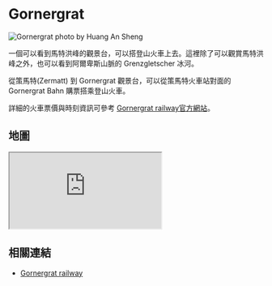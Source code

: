 # Gornergrat

![Gornergrat photo by Huang An Sheng](https://i.imgur.com/pFHiWTQ.jpg)

一個可以看到馬特洪峰的觀景台，可以搭登山火車上去。這裡除了可以觀賞馬特洪峰之外，也可以看到阿爾卑斯山脈的 Grenzgletscher 冰河。

從策馬特(Zermatt) 到 Gornergrat 觀景台，可以從策馬特火車站對面的 Gornergrat Bahn 購票搭乘登山火車。

詳細的火車票價與時刻資訊可參考 [Gornergrat railway官方網站](https://www.gornergrat.ch/en/)。

## 地圖

<iframe src="https://www.google.com/maps/embed?pb=!1m18!1m12!1m3!1d11089.55038833633!2d7.774380365054062!3d45.98348984766617!2m3!1f0!2f0!3f0!3m2!1i1024!2i768!4f13.1!3m3!1m2!1s0x478f4a61cea1fc55%3A0xa50a3dcf509f4adb!2sGornergrat!5e0!3m2!1sen!2stw!4v1690739923451!5m2!1sen!2stw" allowfullscreen="" loading="lazy" referrerpolicy="no-referrer-when-downgrade"></iframe>

## 相關連結

- [Gornergrat railway](https://www.gornergrat.ch/en/)
